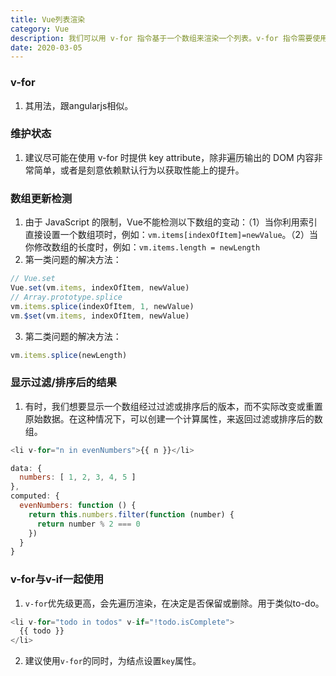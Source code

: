 ```yaml
---
title: Vue列表渲染
category: Vue
description: 我们可以用 v-for 指令基于一个数组来渲染一个列表。v-for 指令需要使用 item in items 形式的特殊语法，其中 items 是源数据数组，而 item 则是被迭代的数组元素的别名。
date: 2020-03-05
---
```

### v-for
1. 其用法，跟angularjs相似。
### 维护状态
1. 建议尽可能在使用 v-for 时提供 key attribute，除非遍历输出的 DOM 内容非常简单，或者是刻意依赖默认行为以获取性能上的提升。
### 数组更新检测
1. 由于 JavaScript 的限制，Vue不能检测以下数组的变动：（1）当你利用索引直接设置一个数组项时，例如：`vm.items[indexOfItem]=newValue`。（2）当你修改数组的长度时，例如：`vm.items.length = newLength`
2. 第一类问题的解决方法：
```js
// Vue.set
Vue.set(vm.items, indexOfItem, newValue)
// Array.prototype.splice
vm.items.splice(indexOfItem, 1, newValue)
vm.$set(vm.items, indexOfItem, newValue)
```
3. 第二类问题的解决方法：
```js
vm.items.splice(newLength)
```
### 显示过滤/排序后的结果
1. 有时，我们想要显示一个数组经过过滤或排序后的版本，而不实际改变或重置原始数据。在这种情况下，可以创建一个计算属性，来返回过滤或排序后的数组。
```js
<li v-for="n in evenNumbers">{{ n }}</li>

data: {
  numbers: [ 1, 2, 3, 4, 5 ]
},
computed: {
  evenNumbers: function () {
    return this.numbers.filter(function (number) {
      return number % 2 === 0
    })
  }
}
```
### v-for与v-if一起使用
1. `v-for`优先级更高，会先遍历渲染，在决定是否保留或删除。用于类似to-do。
```js
<li v-for="todo in todos" v-if="!todo.isComplete">
  {{ todo }}
</li>
```
2. 建议使用`v-for`的同时，为结点设置`key`属性。



